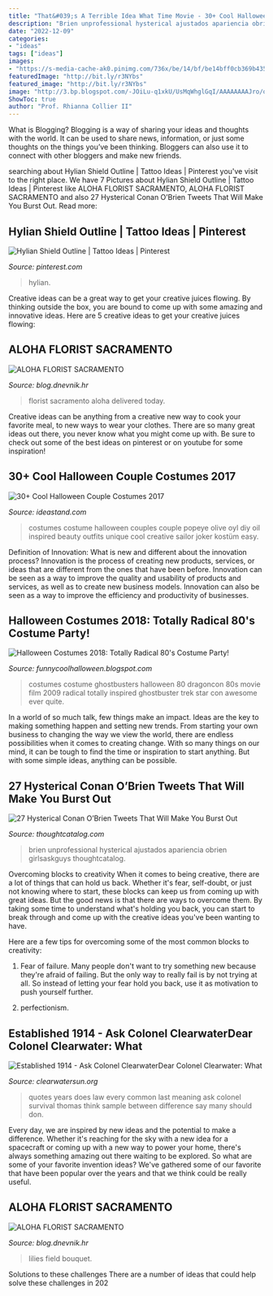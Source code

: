 ```yaml
---
title: "That&#039;s A Terrible Idea What Time Movie - 30+ Cool Halloween Couple Costumes 2017"
description: "Brien unprofessional hysterical ajustados apariencia obrien girlsaskguys thoughtcatalog"
date: "2022-12-09"
categories:
- "ideas"
tags: ["ideas"]
images:
- "https://s-media-cache-ak0.pinimg.com/736x/be/14/bf/be14bff0cb369b43582b90414385c9ab.jpg"
featuredImage: "http://bit.ly/r3NYbs"
featured_image: "http://bit.ly/r3NYbs"
image: "http://3.bp.blogspot.com/-JOiLu-q1xkU/UsMqWhglGqI/AAAAAAAAJro/qBiazOYcgxQ/s1600/3905428244_7f99f7c30b.jpg"
ShowToc: true
author: "Prof. Rhianna Collier II"
---
```



What is Blogging?
Blogging is a way of sharing your ideas and thoughts with the world. It can be used to share news, information, or just some thoughts on the things you’ve been thinking. Bloggers can also use it to connect with other bloggers and make new friends.

	

		
searching about Hylian Shield Outline | Tattoo Ideas | Pinterest you've visit to the right place. We have 7 Pictures about Hylian Shield Outline | Tattoo Ideas | Pinterest like ALOHA FLORIST SACRAMENTO, ALOHA FLORIST SACRAMENTO and also 27 Hysterical Conan O’Brien Tweets That Will Make You Burst Out. Read more:
		
    
## Hylian Shield Outline | Tattoo Ideas | Pinterest

<img loading=lazy src="https://s-media-cache-ak0.pinimg.com/736x/be/14/bf/be14bff0cb369b43582b90414385c9ab.jpg" onerror="this.onerror=null;this.src='https://tse1.mm.bing.net/th?id=OIP.-leRu9Q0h0DrsBljNqDXwwHaI2&amp;pid=15.1';" alt="Hylian Shield Outline | Tattoo Ideas | Pinterest">

_Source: pinterest.com_

>hylian. 

	

Creative ideas can be a great way to get your creative juices flowing. By thinking outside the box, you are bound to come up with some amazing and innovative ideas. Here are 5 creative ideas to get your creative juices flowing: 

    
## ALOHA FLORIST SACRAMENTO

<img loading=lazy src="http://bit.ly/pcAu5a" onerror="this.onerror=null;this.src='https://tse2.mm.bing.net/th?id=OIP.EzBhebizNEl-U1fLw8aUOQAAAA&amp;pid=15.1';" alt="ALOHA FLORIST SACRAMENTO">

_Source: blog.dnevnik.hr_

>florist sacramento aloha delivered today. 

	

Creative ideas can be anything from a creative new way to cook your favorite meal, to new ways to wear your clothes. There are so many great ideas out there, you never know what you might come up with. Be sure to check out some of the best ideas on pinterest or on youtube for some inspiration!

    
## 30+ Cool Halloween Couple Costumes 2017

<img loading=lazy src="https://ideastand.com/wp-content/uploads/2016/09/couple-costumes/20-couple-costume-ideas-1.jpg" onerror="this.onerror=null;this.src='https://tse2.mm.bing.net/th?id=OIP.iVHX04m4gRcGo66mMVgkFgHaJ4&amp;pid=15.1';" alt="30+ Cool Halloween Couple Costumes 2017">

_Source: ideastand.com_

>costumes costume halloween couples couple popeye olive oyl diy oil inspired beauty outfits unique cool creative sailor joker kostüm easy. 

	

Definition of Innovation: What is new and different about the innovation process?
Innovation is the process of creating new products, services, or ideas that are different from the ones that have been before. Innovation can be seen as a way to improve the quality and usability of products and services, as well as to create new business models. Innovation can also be seen as a way to improve the efficiency and productivity of businesses.

    
## Halloween Costumes 2018: Totally Radical 80&#039;s Costume Party!

<img loading=lazy src="http://3.bp.blogspot.com/-JOiLu-q1xkU/UsMqWhglGqI/AAAAAAAAJro/qBiazOYcgxQ/s1600/3905428244_7f99f7c30b.jpg" onerror="this.onerror=null;this.src='https://tse4.mm.bing.net/th?id=OIP.Gh4GCn5HfbkvWQIO8GHlvQHaFj&amp;pid=15.1';" alt="Halloween Costumes 2018: Totally Radical 80&#039;s Costume Party!">

_Source: funnycoolhalloween.blogspot.com_

>costumes costume ghostbusters halloween 80 dragoncon 80s movie film 2009 radical totally inspired ghostbuster trek star con awesome ever quite. 

	

In a world of so much talk, few things make an impact. Ideas are the key to making something happen and setting new trends. From starting your own business to changing the way we view the world, there are endless possibilities when it comes to creating change. With so many things on our mind, it can be tough to find the time or inspiration to start anything. But with some simple ideas, anything can be possible.

    
## 27 Hysterical Conan O’Brien Tweets That Will Make You Burst Out

<img loading=lazy src="https://thoughtcatalog.com/wp-content/uploads/2016/03/screen-shot-2016-03-28-at-1-33-32-pm.png?resize=80" onerror="this.onerror=null;this.src='https://tse4.mm.bing.net/th?id=OIP.LrBYS9n7QuN0lFvbUC3bVwHaHT&amp;pid=15.1';" alt="27 Hysterical Conan O’Brien Tweets That Will Make You Burst Out">

_Source: thoughtcatalog.com_

>brien unprofessional hysterical ajustados apariencia obrien girlsaskguys thoughtcatalog. 

	

Overcoming blocks to creativity
When it comes to being creative, there are a lot of things that can hold us back. Whether it's fear, self-doubt, or just not knowing where to start, these blocks can keep us from coming up with great ideas.
But the good news is that there are ways to overcome them. By taking some time to understand what's holding you back, you can start to break through and come up with the creative ideas you've been wanting to have.

Here are a few tips for overcoming some of the most common blocks to creativity:

1. Fear of failure. Many people don't want to try something new because they're afraid of failing. But the only way to really fail is by not trying at all. So instead of letting your fear hold you back, use it as motivation to push yourself further.

2. perfectionism.

    
## Established 1914 - ﻿Ask Colonel ClearwaterDear Colonel Clearwater: What

<img loading=lazy src="http://clearwatersun.org/yahoo_site_admin/assets/images/col_cw_from_equinox_issue.98192504_std.png" onerror="this.onerror=null;this.src='https://tse2.mm.bing.net/th?id=OIP.UVUSZrs7f8DVfAAK3ts4rgHaLa&amp;pid=15.1';" alt="Established 1914 - ﻿Ask Colonel ClearwaterDear Colonel Clearwater: What">

_Source: clearwatersun.org_

>quotes years does law every common last meaning ask colonel survival thomas think sample between difference say many should don. 

	

Every day, we are inspired by new ideas and the potential to make a difference. Whether it's reaching for the sky with a new idea for a spacecraft or coming up with a new way to power your home, there's always something amazing out there waiting to be explored. So what are some of your favorite invention ideas? We've gathered some of our favorite that have been popular over the years and that we think could be really useful.

    
## ALOHA FLORIST SACRAMENTO

<img loading=lazy src="http://bit.ly/r3NYbs" onerror="this.onerror=null;this.src='https://tse1.mm.bing.net/th?id=OIP.kMP-38CToDcmaEbhbuK8CQAAAA&amp;pid=15.1';" alt="ALOHA FLORIST SACRAMENTO">

_Source: blog.dnevnik.hr_

>lilies field bouquet. 

	

Solutions to these challenges
There are a number of ideas that could help solve these challenges in 202
